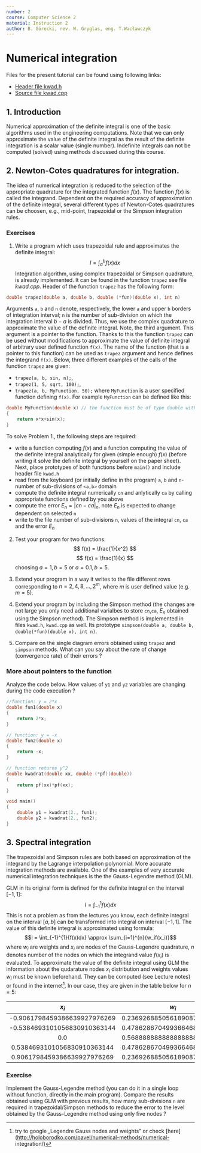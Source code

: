 ```yaml
---
number: 2
course: Computer Science 2
material: Instruction 2
author: B. Górecki, rev. W. Gryglas, eng. T.Wacławczyk
---
```


# Numerical integration
Files for the present tutorial can be found using following links:

 - [Header file kwad.h](http://ccfd.github.io/courses/code/info2/kwad.h)
 - [Source file kwad.cpp](http://ccfd.github.io/courses/code/info2/kwad.cpp)

## 1. Introduction
Numerical approximation of the definite integral is one of the basic algorithms
used in the engineering computations. Note that we can only approximate the
value of the definite integral as the result of the definite integration is a scalar value
(single number). Indefinite integrals can not be computed (solved) using methods discussed during this course.

## 2. Newton-Cotes quadratures for integration.

The idea of numerical integration is reduced to the selection of
the appropriate quadrature for the integrated function $f(x)$. 
The function $f(x)$ is called the integrand.
Dependent on the required accuracy of approximation of the definite
integral, several different types of Newton-Cotes quadratures can be choosen,
e.g., mid-point, trapezoidal or the Simpson integration rules.



### Exercises
1. Write a program which uses trapezoidal rule and approximates the definite integral: 
$$ I = \int_{a}^{b}{f(x)dx} $$
Integration algorithm, using complex trapezoidal or Simpson quadrature, is already implemented.
It can be found in the function
`trapez` see file *kwad.cpp*. Header of the function `trapez` has the following form:
```c++
double trapez(double a, double b, double (*fun)(double x), int n)
```
Arguments `a`, `b` and `n` denote, respectively, the lower `a` and upper `b` borders of integration interval;  `n` is the number of sub-division on which the integration interval $b-a$ is divided. Thus, we use the complex quadrature to approximate the
value of the definite integral.
Note, the third argument. This argument is a pointer to the function.
Thanks to this the function `trapez` can be used without modifications
to approximate the value of definite integral of arbitrary user defined
function `f(x)`. The name of the function (that is a pointer to this function) can
be used as `trapez` argument and hence defines the integrand `f(x)`. Below,
three different examples of the calls of the function `trapez` are given:
- `trapez(a, b, sin, n);`,
- `trapez(1, 5, sqrt, 100);`,
- `trapez(a, b, MyFunction, 50);`
where `MyFunction` is a user specified function defining `f(x)`.
For example `MyFunction` can be defined like this:
```c++
double MyFunction(double x) // the function must be of type double with one argument of type double
{
    return x*x+sin(x);
}
```
To solve Problem 1., the following steps are required:
- write a function computing $f(x)$ and a function computing the value of
  the definite integral analytically for given (simple enough) $f(x)$ 
  (before writing it solve the definite integral by yourself on the paper
  sheet). Next, place prototypes of both functions before `main()` 
  and include header file `kwad.h`
- read from the keyboard (or initially define in the program)
   `a`, `b` and `n`- number of sub-divisions of `<a,b>` domain
- compute the definite integral numerically `cn` and anlytically `ca`
  by calling appropriate functions defined by you above
- compute the error $E_n=|cn - ca|_n$, note $E_n$ is expected to change dependent on selected `n`
- write to the file number  of sub-divisions `n`, values of the integral `cn`, `ca`
  and the error $E_n$ 



2. Test your program for two functions:
$$ f(x) = \frac{1}{x^2} $$
$$ f(x) = \frac{1}{x} $$
choosing $a = 1, b = 5$ or $a = 0.1, b = 5$.

3. Extend your program in a way it writes to the file different rows
   corresponding to $n = 2, 4, 8, . . . , 2^m$, where $m$ is user defined
   value (e.g. $m=5$).

4. Extend your program by including the Simpson method (the changes are not large
   you only need additional varialbes to store `cn`,`ca`, $E_n$ obtained using
   the Simpson method). The Simpson method is implemented in files `kwad.h`, `kwad.cpp`     as well.
   Its prototype `simpson(double a, double b, double(*fun)(double x), int n)`.

6. Compare on the single diagram errors obtained using `trapez` and `simpson`
   methods. What can you say about the rate of change (convergence
   rate) of their errors ?  


### More about pointers to the function
Analyze the code below. How values of `y1` and `y2` variables
are changing during the code execution ? 
```c++
//function: y = 2*x
double fun1(double x)
{
	return 2*x;
}

// function: y = -x
double fun2(double x)
{
	return -x;
}

// function returns y^2
double kwadrat(double xx, double (*pf)(double))
{
	return pf(xx)*pf(xx);
}

void main()
{
	double y1 = kwadrat(2., fun1);
	double y2 = kwadrat(2., fun2);
}
```

## 3. Spectral integration 
The trapezoidal and Simpson rules are both based on approximation
of the integrand by the Lagrange interpolation polynomial.
More accurate integration methods are available. 
One of the examples of very accurate numerical integration techniques is the
the Gauss-Legendre method (GLM). 

GLM in its original form is defined for the definite integral
on the interval $[-1, 1]$:
$$ I = \int_{-1}^{1}{f(x)dx} $$
This is not a problem as from the lectures you know, each definite integral
on the interval $[a,b]$ can be transformed into integral on interval $[-1,1]$.
The value of this definite integral is approximated using formula:
$$I = \int_{-1}^{1}{f(x)dx} \approx \sum_{i=1}^{n}{w_if(x_i)}$$
where $w_i$ are weights and $x_i$ are nodes of
the Gauss-Legendre quadrature,  $n$ denotes number of the nodes on which the integrand
value $f(x_i)$ is evaluated.
To approximate the value of the definite integral using GLM
the information about the qudarature nodes $x_i$ distribution and weights values $w_i$
must be known beforehand. They can be computed (see Lecture notes) or found in
the internet[^1]. In our case, they are given in the table below for $n=5$:


|             $x_i$            |            $w_i$            |
|:----------------------------:|:---------------------------:|
| -0.9061798459386639927976269 | 0.2369268850561890875142640 |
| -0.5384693101056830910363144 | 0.4786286704993664680412915 |
|              0.0             | 0.5688888888888888888888889 |
|  0.5384693101056830910363144 | 0.4786286704993664680412915 |
|  0.9061798459386639927976269 | 0.2369268850561890875142640 |


### Exercise
Implement the Gauss-Legendre method (you can do it in a single loop without function, 
directly in the main program). Compare the results obtained using GLM with previous results, how many sub-divisions `n` are required in trapezoidal/Simpson methods to reduce the error to the level obtained by the Gauss-Legendre method using only five nodes ?



[^1]:try to google „Legendre Gauss nodes and weights” or check [here](http://holoborodko.com/pavel/numerical-methods/numerical-
integration/)
